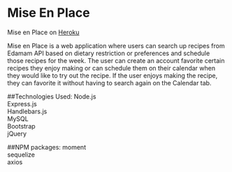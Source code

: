 # Mise En Place

Mise en Place on [Heroku](https://murmuring-brushlands-67751.herokuapp.com/)

Mise en Place is a web application where users can search up recipes from Edamam API based on dietary restriction or preferences and schedule those recipes for the week. The user can create an account favorite certain recipes they enjoy making or can schedule them on their calendar when they would like to try out the recipe. If the user enjoys making the recipe, they can favorite it without having to search again on the Calendar tab. 

##Technologies Used:
Node.js <br>
Express.js <br>
Handlebars.js <br>
MySQL <br>
Bootstrap <br>
jQuery <br>

##NPM packages:
moment<br>
sequelize<br>
axios<br>
